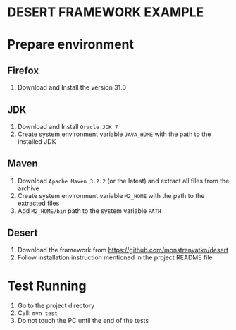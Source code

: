 DESERT FRAMEWORK EXAMPLE
========================

Prepare environment
===================

Firefox
-------
1. Download and Install the version 31.0

JDK
---
1. Download and Install `Oracle JDK 7`
2. Create system environment variable `JAVA_HOME` with the path to the installed JDK

Maven
-----
1. Download `Apache Maven 3.2.2` (or the latest) and extract all files from the archive
2. Create system environment variable `M2_HOME` with the path to the extracted files
3. Add `M2_HOME/bin` path to the system variable `PATH`

Desert
------
1. Download the framework from https://github.com/monstrenyatko/desert
2. Follow installation instruction mentioned in the project README file

Test Running
============
1. Go to the project directory
2. Call: `mvn test`
3. Do not touch the PC until the end of the tests
